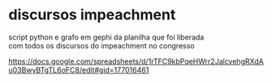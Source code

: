 # discursos impeachment

script python e grafo em gephi da planilha que foi liberada  
com todos os discursos do impeachment no congresso

<https://docs.google.com/spreadsheets/d/1rTFC9kbPqeHWrr2JalcvehgRXdAu03BwyBTgTL6oFC8/edit#gid=177016461>
